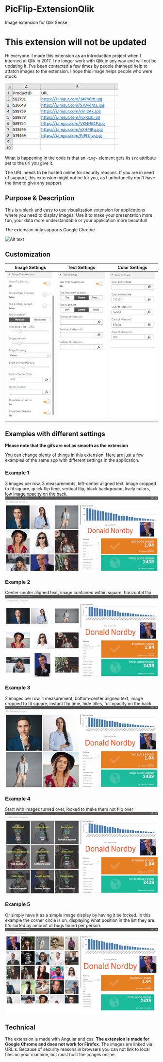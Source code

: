 # PicFlip-ExtensionQlik

Image extension for Qlik Sense

# This extension will not be updated

Hi everyone. I made this extension as an introduction project when I interned at Qlik in 2017. I no longer work with Qlik in any way and will not be updating it. I've been contacted a few times by people  thatneed help to attatch images to the extension. I hope this image helps people who were stuck:

![Alt text](./screenshots/picflip.png?raw=true "How to link a URL")

What is happening in the code is that an `<img>` element gets its `src` attribute set to the url you give it.

The URL needs to be hosted online for security reasons. If you are in need of support, this extension might not be for you, as I unfortunetly don't have the time to give any support.

## Purpose & Description

This is a sleek and easy to use visualization extension for applications where you need to display images! Use it to make your presentation more fun, your data more understandable or your application more beautiful!

The extension only supports Google Chrome.

![Alt text](./screenshots/Display1.gif?raw=true "Displaying normal usage")

## Customization

|Image Settings |Text Settings | Color Settings |
|:----------:|:------------:|:-------------:|
| ![Alt text](./screenshots/Settings-ImageAppearance.png?raw=true "Image manipulation settings") | ![Alt text](./screenshots/Settings-Text.png?raw=true "Text settings") | ![Alt text](./screenshots/Settings-Color.png?raw=true "Color settings") |

## Examples with different settings

**Please note that the gifs are not as smooth as the extension**

You can change plenty of things in this extension. Here are just a few examples of the same app with
different settings in the application.

### Example 1
3 images per row, 3 measurements, left-center aligned text, image cropped to fit square, quick flip time, vertical flip, black background, lively colors, low image opacity on the back.
![Alt text](./screenshots/SoftwareCompany_1.gif?raw=true "Displaying normal usage")

### Example 2
Center-center aligned text, image contained within square, horizontal flip
![Alt text](./screenshots/SoftwareCompany_4.gif?raw=true "Displaying normal usage")

### Example 3
2 images per row, 1 measurement, bottom-center aligned text, image cropped to fit square, instant flip time, hide titles, full opacity on the back
![Alt text](./screenshots/SoftwareCompany_3.gif?raw=true "Displaying normal usage")

### Example 4
Start with images turned over, locked to make them not flip over
![Alt text](./screenshots/SoftwareCompany_7.gif?raw=true "Displaying normal usage")

### Example 5
Or simply have it as a simple image display by having it be locked. In this example the corner circle is on, displaying what position in the list they are. It's sorted by amount of bugs found per person.
![Alt text](./screenshots/SimpleDisplay.png?raw=true "Displaying normal usage")

## Technical

The extension is made with Angular and css. **The extension is made for Google Chrome and does not work for Firefox**. The images are linked via URL:s.
Because of security reasons in browsers you can not link to local files on your machine, but must host the images online.
